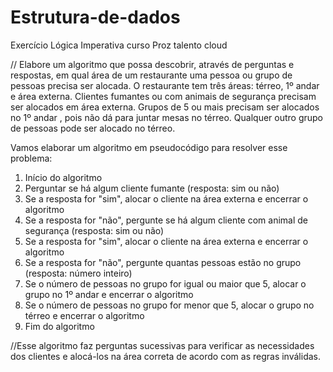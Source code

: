 # Estrutura-de-dados
Exercício Lógica Imperativa curso Proz talento cloud


// Elabore um algoritmo que possa descobrir, através de perguntas e respostas, em qual área 
de um restaurante uma pessoa ou grupo de pessoas precisa ser alocada.
O restaurante tem três áreas: 
térreo, 1º andar e área externa.
Clientes fumantes ou com animais de segurança precisam ser alocados em área externa.
Grupos de 5 ou mais precisam ser alocados no 1º andar , pois não dá para juntar mesas no térreo.
Qualquer outro grupo de pessoas pode ser alocado no térreo.


Vamos elaborar um algoritmo em pseudocódigo para resolver esse problema:

1. Início do algoritmo
2. Perguntar se há algum cliente fumante (resposta: sim ou não)
3. Se a resposta for "sim", alocar o cliente na área externa e encerrar o algoritmo
4. Se a resposta for "não", pergunte se há algum cliente com animal de segurança (resposta: sim ou não)
5. Se a resposta for "sim", alocar o cliente na área externa e encerrar o algoritmo
6. Se a resposta for "não", pergunte quantas pessoas estão no grupo (resposta: número inteiro)
7. Se o número de pessoas no grupo for igual ou maior que 5, alocar o grupo no 1º andar e encerrar o algoritmo
8. Se o número de pessoas no grupo for menor que 5, alocar o grupo no térreo e encerrar o algoritmo
9. Fim do algoritmo

//Esse algoritmo faz perguntas sucessivas para verificar as necessidades dos clientes e alocá-los na área correta de acordo com as regras inválidas.
